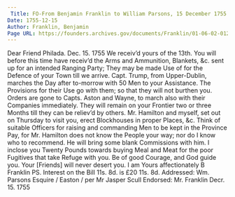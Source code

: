 ```yaml
---
 Title: FO-From Benjamin Franklin to William Parsons, 15 December 1755
Date: 1755-12-15
Author: Franklin, Benjamin
Page URL: https://founders.archives.gov/documents/Franklin/01-06-02-0128
---
```


Dear Friend
Philada. Dec. 15. 1755
We receiv’d yours of the 13th. You will before this time have receiv’d the Arms and Ammunition, Blankets, &c. sent up for an intended Ranging Party; They may be made Use of for the Defence of your Town till we arrive. Capt. Trump, from Upper-Dublin, marches the Day after to-morrow with 50 Men to your Assistance. The Provisions for their Use go with them; so that they will not burthen you. Orders are gone to Capts. Aston and Wayne, to march also with their Companies immediately. They will remain on your Frontier two or three Months till they can be reliev’d by others. Mr. Hamilton and myself, set out on Thursday to visit you, erect Blockhouses in proper Places, &c. Think of suitable Officers for raising and commanding Men to be kept in the Province Pay, for Mr. Hamilton does not know the People your way; nor do I know who to recommend. He will bring some blank Commissions with him. I inclose you Twenty Pounds towards buying Meal and Meat for the poor Fugitives that take Refuge with you. Be of good Courage, and God guide you. Your [Friends] will never desert you. I am Yours affectionately
B Franklin
PS. Interest on the Bill 11s. 8d. is £20 11s. 8d.
 Addressed: Wm. Parsons Esquire / Easton / per Mr Jasper Scull
Endorsed: Mr. Franklin Decr. 15. 1755
